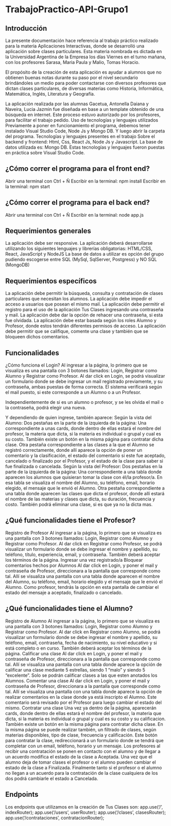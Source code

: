 # TrabajoPractico-API-Grupo1

## Introducción
La presente documentación hace referencia al trabajo práctico realizado para la materia Aplicaciones Interactivas, donde se desarrolló una aplicación sobre clases particulares.
Esta materia nombrada es dictada en la Universidad Argentina de la Empresa los días Viernes en el turno mañana, con los profesores Sarasa, Maria Paula y Malio, Tomas Horacio. 

El propósito de la creación de esta aplicación es ayudar a alumnos que no obtienen buenas notas durante su paso por el nivel secundario brindándoles un medio para poder contactarse con diversos profesores que dictan clases particulares, de diversas materias como Historia, Informática, Matemática, Inglés, Literatura y Geografía.

La aplicación realizada por las alumnas Gacetua, Antonella Daiana y Naveira, Lucia Jazmin fue diseñada en base a un template obtenido de una búsqueda en internet. Este proceso estuvo autorizado por los profesores, para facilitar el trabajo pedido.
Uso de tecnologías y lenguajes utilizados 
Previamente a poner en funcionamiento el programa, debemos tener instalado Visual Studio Code, Node Js y Mongo DB. Y luego abrir la carpeta del programa.
Tecnologías y lenguajes presentes en el trabajo
Sobre el backend y frontend: Html, Css, React Js, Node Js y Javascript.
La base de datos utilizada es: Mongo DB.
Estas tecnologías y lenguajes fueron puestas en práctica sobre Visual Studio Code.

## ¿Cómo correr el programa para el front end?
Abrir una terminal con Ctrl + Ñ
Escribir en la terminal: npm install
Escribir en la terminal: npm start

## ¿Cómo correr el programa para el back end?
Abrir una terminal con Ctrl + Ñ
Escribir en la terminal: node app.js

## Requerimientos generales
La aplicación debe ser responsive.
La aplicación deberá desarrollarse utilizando los siguientes lenguajes y librerías obligatorias: HTML/CSS, React, JavaScript y NodeJS
La base de datos a utilizar es opción del grupo pudiendo escogerse entre SQL (MySql, SqlServer, Postgress) y NO SQL (MongoDB)

## Requerimientos específicos
La aplicación debe permitir la búsqueda, consulta y contratación de clases particulares que necesitan los alumnos.
La aplicación debe impedir el acceso a usuarios que posean el mismo mail.
La aplicación debe permitir el registro para el uso de la aplicación Tus Clases ingresando una contraseña y mail.
La aplicación debe dar la opción de rehacer una contraseña, si esta fue olvidada.
La aplicación debe estar basada según los roles Alumno y Profesor, donde estos tendrán diferentes permisos de acceso.
La aplicación debe permitir que se califique, comente una clase y también que se bloqueen dichos comentarios.

## Funcionalidades
¿Cómo funciona el Login?
Al ingresar a la página, lo primero que se visualiza es una pantalla con 3 botones llamados: Login, Registrar como Alumno y Registrar como Profesor.
Al dar click en Login, se podrá visualizar un formulario donde se debe ingresar un mail registrado previamente, y su contraseña, ambas puestas de forma correcta.
El sistema verificará según el mail puesto, si este corresponde a un Alumno o a un Profesor. 

Independientemente de si es un alumno o profesor, y se les olvida el mail o la contraseña, podrá elegir una nueva.

Y dependiendo de quien ingrese, también aparece:
Según la vista del Alumno: Dos pestañas en la parte de la izquierda de la página:
Una correspondiente a unas cards, donde dentro de ellas estará el nombre del profesor, la materia que dicta, si la materia es individual o grupal y cual es su costo. También existe un botón en la misma página para contratar dicha clase.
Otra pestaña correspondiente a las clases a la que el Alumno se registró correctamente, donde allí aparece la opción de poner un comentario y la clasificación, el estado del comentario si este fue aceptado, cancelado o finalizado por el Profesor, y el estado de la clase para saber si fue finalizada o cancelada.
Según la vista del Profesor: Dos pestañas en la parte de la izquierda de la página:
Una correspondiente a una tabla donde aparecen los alumnos que quisieran tomar la clase con él/la profesor/a.  En esa tabla se visualiza el nombre del Alumno, su teléfono, email, horario elegido, el mensaje que le envió el Alumno.
Otra pestaña correspondiente a una tabla donde aparecen las clases que dicta el profesor, donde allí estará el nombre de las materias y clases que dicta, su duración, frecuencia y costo. También podrá eliminar una clase, si es que ya no la dicta mas.

## ¿Qué funcionalidades tiene el Profesor?
Registro de Profesor
Al ingresar a la página, lo primero que se visualiza es una pantalla con 3 botones llamados: Login, Registrar como Alumno y Registrar como Profesor.
Al dar click en Registrar como Profesor, se podrá visualizar un formulario donde se debe ingresar el nombre y apellido, su teléfono, título, experiencia, email, y contraseña. También deberá aceptar los términos de la página.
Ingresar una vez registrado/a
Bloquear comentarios hechos por Alumnos
Al dar click en Login, y poner el mail y contraseña de Profesor, direccionara a la pantalla que corresponde como tal. Allí se visualiza una pantalla con una tabla donde aparecen el nombre del Alumno, su teléfono, email, horario elegido y el mensaje que le envió el Alumno. 
Como profesor, tendrás la opción en esta pantalla de cambiar el estado del mensaje a aceptado, finalizado o cancelado.

## ¿Qué funcionalidades tiene el Alumno?
Registro de Alumno
Al ingresar a la página, lo primero que se visualiza es una pantalla con 3 botones llamados: Login, Registrar como Alumno y Registrar como Profesor.
Al dar click en Registrar como Alumno, se podrá visualizar un formulario donde se debe ingresar el nombre y apellido, su teléfono, email, contraseña, fecha de nacimiento, su nivel educativo y si está completo o en curso. También deberá aceptar los términos de la página.
Calificar una clase
Al dar click en Login, y poner el mail y contraseña de Profesor, direccionara a la pantalla que corresponde como tal. Allí se visualiza una pantalla con una tabla donde aparece la opción de calificar una clase mediante 5 estrellas, siendo 1 “malo” y siendo 5 “excelente”. Solo se podrán calificar clases a las que esten anotados los Alumnos.
Comentar una clase
Al dar click en Login, y poner el mail y contraseña de Profesor, direccionara a la pantalla que corresponde como tal. Allí se visualiza una pantalla con una tabla donde aparece la opción de realizar comentarios en la clase donde ya está inscripto el Alumno. Este comentario será revisado por el Profesor para luego cambiar el estado del mismo.
Contratar una clase
Una vez ya dentro de la página, aparecerán cards, donde dentro de ellas estará el nombre del profesor, la materia que dicta, si la materia es individual o grupal y cual es su costo y su calificacion. También existe un botón en la misma página para contratar dicha clase.
En la misma página se puede realizar también, un filtrado de clases, según materias disponibles, tipo de clase, frecuencia y calificación.
Este botón para contratar la clase, redireccionará a un formulario donde se tendrá que completar con un email, teléfono, horario y un mensaje.
Los profesores al recibir una contratación se ponen en contacto con el alumno y de llegar a un acuerdo modifica el estado de la clase a Aceptada.
Una vez que el alumno deja de tomar clases el profesor o el alumno pueden cambiar el estado de la clase a Finalizada.
Finalmente tanto si el profesor o el alumno no llegan a un acuerdo para la contratación de la clase cualquiera de los dos podrá cambiarle el estado a Cancelada.

## Endpoints
Los endpoints que utilizamos en la creación de Tus Clases son:
app.use(‘/’, indexRouter);
app.use(‘/users’, userRouter);
app.use(‘/clases’, clasesRouter);
app.use(‘/contrataciones’, contratacionRouter);
